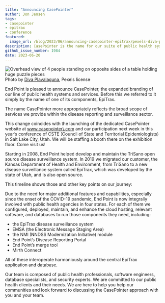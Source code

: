 ```yaml
---
title: "Announcing CasePointer"
author: Jon Jensen
tags:
- casepointer
- epitrax
- conference
featured:
  image_url: /blog/2023/06/announcing-casepointer-epitrax/pexels-diva-plavalaguna-6147381.webp
description: CasePointer is the name for our suite of public health systems and services built around EpiTrax.
github_issue_number: 1984
date: 2023-06-20
---
```


![Overhead view of 4 people standing on opposite sides of a table holding huge puzzle pieces](/blog/2023/06/announcing-casepointer-epitrax/pexels-diva-plavalaguna-6147381.webp)<br>
Photo by [Diva Plavalaguna](https://www.pexels.com/photo/close-up-photo-of-people-holding-puzzle-pieces-6147381/), Pexels license

End Point is pleased to announce CasePointer, the expanded branding of our line of public health systems and services. Before this we referred to it simply by the name of one of its components, EpiTrax.

The name CasePointer more appropriately reflects the broad scope of services we provide within the disease reporting and surveillance sector.

This change coincides with the launching of the dedicated CasePointer website at www.casepointer\.com and our participation next week in this year’s conference of CSTE (Council of State and Territorial Epidemiologists) in Salt Lake City, Utah. We will be staffing a booth there on the exhibition floor. Come visit us!

Starting in 2008, End Point helped develop and maintain the TriSano open source disease surveillance system. In 2019 we migrated our customer, the Kansas Department of Health and Environment, from TriSano to a new disease surveillance system called EpiTrax, which was developed by the state of Utah, and is also open source.

This timeline shows those and other key points on our journey:

<object style="max-width:100%" type="image/svg+xml" data="/blog/2023/06/announcing-casepointer-epitrax/casepointer-timeline-20230620.svg"></object>

Due to the need for major additional features and capabilities, especially since the onset of the COVID-19 pandemic, End Point is now integrally involved with public health agencies in four states. For each of them we configured, deployed, maintain, and enhance the cloud hosting, relevant software, and databases to run those components they need, including:

* the EpiTrax disease surveillance system
* EMSA (the Electronic Message Staging Area)
* the NMI (NNDSS Modernization Initiative) module
* End Point’s Disease Reporting Portal
* End Point’s merge tool
* Mirth Connect

All of these interoperate harmoniously around the central EpiTrax application and database.

Our team is composed of public health professionals, software engineers, database specialists, and security experts. We are committed to our public health clients and their needs. We are here to help you help our communities and look forward to discussing the CasePointer approach with you and your team.
